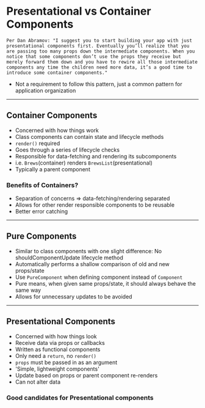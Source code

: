 # Presentational vs Container Components

`Per Dan Abramov: "I suggest you to start building your app with just presentational components first. Eventually you’ll realize that you are passing too many props down the intermediate components. When you notice that some components don’t use the props they receive but merely forward them down and you have to rewire all those intermediate components any time the children need more data, it’s a good time to introduce some container components."`

- Not a requirement to follow this pattern, just a common pattern for application organization

____________________________________________________________________________

## Container Components

- Concerned with how things work
- Class components can contain state and lifecycle methods
- `render()` required
- Goes through a series of lifecycle checks
- Responsible for data-fetching and rendering its subcomponents
- i.e. `Brews`(container) renders `BrewsList`(presentational)
- Typically a parent component


### Benefits of Containers?

- Separation of concerns => data-fetching/rendering separated
- Allows for other render responsible components to be reusable
- Better error catching

____________________________________________________________________________

## Pure Components

- Similar to class components with one slight difference: No shouldComponentUpdate lifecycle method
- Automatically performs a shallow comparison of old and new props/state
- Use `PureComponent` when defining component instead of `Component`
- Pure means, when given same props/state, it should always behave the same way
- Allows for unnecessary updates to be avoided  

____________________________________________________________________________

## Presentational Components

- Concerned with how things look
- Receive data via props or callbacks
- Written as functional components
- Only need a `return`, no `render()`
- `props` must be passed in as an argument
- 'Simple, lightweight components'
- Update based on props or parent component re-renders
- Can not alter data

### Good candidates for Presentational components 